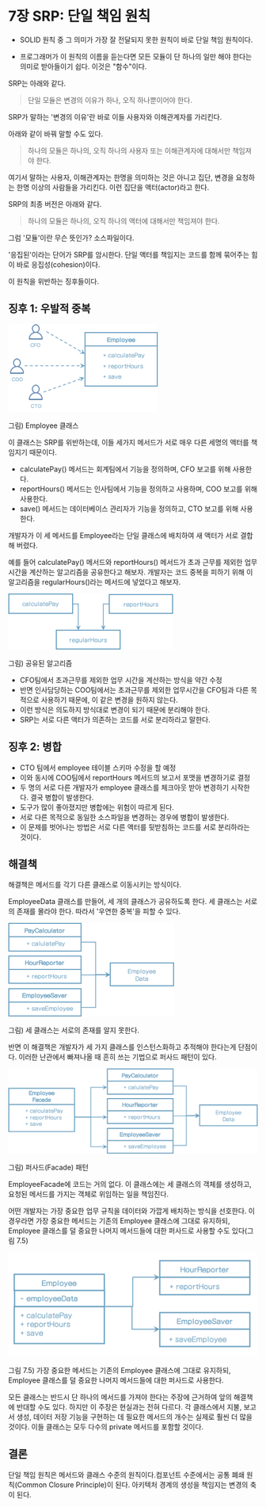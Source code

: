 # 7장 SRP: 단일 책임 원칙

* SOLID 원칙 중 그 의미가 가장 잘 전달되지 못한 원칙이 바로 단일 책임 원칙이다.

* 프로그래머가 이 원칙의 이름을 듣는다면 모든 모듈이 단 하나의 일만 해야 한다는 의미로 받아들이기 쉽다. 이것은 "함수"이다.



SRP는 아래와 같다.

> 단일 모듈은 변경의 이유가 하나, 오직 하나뿐이어야 한다.

SRP가 말하는 '변경의 이유'란 바로 이들 사용자와 이해관계자를 가리킨다.

아래와 같이 바꿔 말할 수도 있다.

> 하나의 모듈은 하나의, 오직 하나의 사용자 또는 이해관계자에 대해서만 책임져야 한다.

여기서 말하는 사용자, 이해관계자는 한명을 의미하는 것은 아니고 집단, 변경을 요청하는 한명 이상의 사람들을 가리킨다. 이런 집단을 액터(actor)라고 한다.

SRP의 최종 버전은 아래와 같다.

> 하나의 모듈은 하나의, 오직 하나의 액터에 대해서만 책임져야 한다.

그럼 '모듈'이란 무슨 뜻인가? 소스파일이다.

'응집된'이라는 단어가 SRP를 암시한다. 단일 액터를 책임지는 코드를 함께 묶어주는 힘이 바로 응집성(cohesion)이다.



이 원칙을 위반하는 징후들이다.

## 징후 1: 우발적 중복



<img src="chapter-07.assets/image-20201217081919685.png" alt="image-20201217081919685" style="zoom: 50%;" />

그림) Employee 클래스

이 클래스는 SRP를 위반하는데, 이들 세가지 메서드가 서로 매우 다른 세명의 액터를 책임지기 때문이다.

* calculatePay() 메서드는 회계팀에서 기능을 정의하며, CFO 보고를 위해 사용한다.
* reportHours() 메서드는 인사팀에서 기능을 정의하고 사용하며, COO 보고를 위해 사용한다.
* save() 메서드는 데이터베이스 관리자가 기능을 정의하고, CTO 보고를 위해 사용한다.

개발자가 이 세 메서드를 Employee라는 단일 클래스에 배치하여 새 액터가 서로 결합해 버렸다.

예를 들어 calculatePay() 메서드와 reportHours() 메서드가 초과 근무를 제외한 업무 시간을 계산하는 알고리즘을 공유한다고 해보자.
개발자는 코드 중복을 피하기 위해 이 알고리즘을 regularHours()라는 메서드에 넣었다고 해보자.



<img src="chapter-07.assets/image-20201217081909994.png" alt="image-20201217081909994" style="zoom: 50%;" />

그림) 공유된 알고리즘

* CFO팀에서 초과근무를 제외한 업무 시간을 계산하는 방식을 약간 수정
* 반면 인사담당하는 COO팀에서는 초과근무를 제외한 업무시간을 CFO팀과 다른 목적으로 사용하기 때문에, 이 같은 변경을 원하지 않는다.
* 이런 방식은 의도하지 방식대로 변경이 되기 때문에 분리해야 한다.
* SRP는 서로 다른 액터가 의존하는 코드를 서로 분리하라고 말한다.



## 징후 2: 병합

* CTO 팀에서 employee 테이블 스키마 수정을 할 예정
* 이와 동시에 COO팀에서 reportHours 메서드의 보고서 포맷을 변경하기로 결정
* 두 명의 서로 다른 개발자가 employee 클래스를 체크아웃 받아 변경하기 시작한다. 결국 병합이 발생한다.
* 도구가 많이 좋아졌지만 병합에는 위험이 따르게 된다.
* 서로 다른 목적으로 동일한 소스파일을 변경하는 경우에 병합이 발생한다.
* 이 문제를 벗어나는 방법은 서로 다른 액터를 뒷받침하는 코드를 서로 분리하라는 것이다.



## 해결책

해결책은 메서드를 각기 다른 클래스로 이동시키는 방식이다.

EmployeeData 클래스를 만들어, 세 개의 클래스가 공유하도록 한다. 세 클래스는 서로의 존재를 몰라야 한다. 따라서 '우연한 중복'을 피할 수 있다.



<img src="chapter-07.assets/image-20201221201538464.png" alt="image-20201221201538464" style="zoom: 50%;" />

그림) 세 클래스는 서로의 존재를 알지 못한다.

반면 이 해결책은 개발자가 세 가지 클래스를 인스턴스화하고 추적해야 한다는게 단점이다. 이러한 난관에서 빠져나올 때 흔히 쓰는 기법으로 퍼사드 패턴이 있다.



<img src="chapter-07.assets/image-20201221201550463.png" alt="image-20201221201550463" style="zoom: 50%;" />

그림) 퍼사드(Facade) 패턴

EmployeeFacade에 코드는 거의 없다. 이 클래스에는 세 클래스의 객체를 생성하고, 요청된 메서드를 가지는 객체로 위임하는 일을 책임진다.

어떤 개발자는 가장 중요한 업무 규칙을 데이터와 가깝게 배치하는 방식을 선호한다. 이 경우라면 가장 중요한 메서드는 기존의 Employee 클래스에 그대로 유지하되, Employee 클래스를 덜 중요한 나머지 메서드들에 대한 퍼사드로 사용할 수도 있다(그림 7.5)

<img src="images/image-20221012200749502.png" alt="image-20221012200749502" style="zoom:50%;" />

그림 7.5) 가장 중요한 메서드는 기존의 Employee 클래스에 그대로 유지하되, Employee 클래스를 덜 중요한 나머지 메서드들에 대한 퍼사드로 사용한다.

모든 클래스는 반드시 단 하나의 메서드를 가져야 한다는 주장에 근거하여 앞의 해결책에 반대할 수도 있다. 하지만 이 주장은 현실과는 전혀 다르다. 각 클래스에서 지불, 보고서 생성, 데이터 저장 기능을 구현하는 데 필요한 메서드의 개수는 실제로 훨씬 더 많을 것이다. 이들 클래스는 모두 다수의 private 메서드를 포함할 것이다.



## 결론

단일 책임 원칙은 메서드와 클래스 수준의 원칙이다.컴포넌트 수준에서는 공통 폐쇄 원칙(Common Closure Principle)이 된다. 아키텍처 경계의 생성을 책임지는 변경의 축이 된다.





